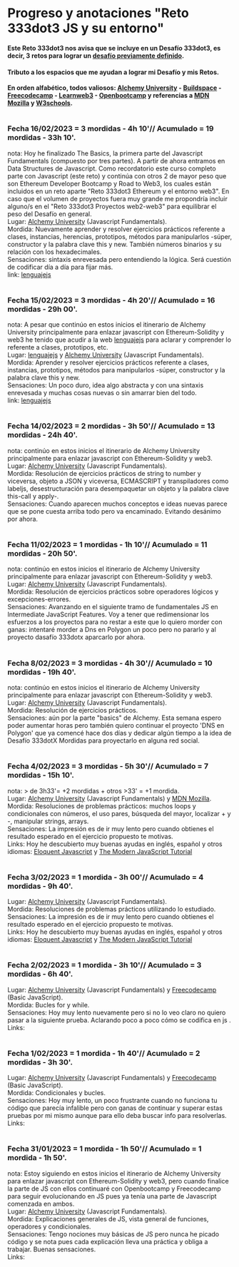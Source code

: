 # Progreso y anotaciones  **"Reto 333dot3 JS y su entorno"**  
**Este Reto 333dot3 nos avisa que se incluye en un Desafío 333dot3, es decir, 3 retos para lograr un [desafío previamente definido](https://github.com/Eccedev/Desafio-333dot3-JS-ETH-PROJ).**  
#### Tributo a los espacios que me ayudan a lograr mi Desafío y mis Retos.  
**En orden alfabético, todos valiosos: [Alchemy University](https://university.alchemy.com/home) - [Buildspace](https://buildspace.so/) - [Freecodecamp](https://www.freecodecamp.org/learn) - [Learnweb3](https://learnweb3.io/) - [Openbootcamp](https://open-bootcamp.com/) y referencias a [MDN Mozilla](https://developer.mozilla.org/es/docs/Learn/JavaScript) y [W3schools](https://www.w3schools.com/js/default.asp).**
# 
### Fecha 16/02/2023 = 3 mordidas - 4h 10'// Acumulado = 19 mordidas - 33h 10'.  
nota: Hoy he finalizado The Basics, la primera parte del Javascript Fundamentals (compuesto por tres partes). A partir de ahora entramos en Data Structures de Javascript. Como recordatorio este curso completo parte con Javascript (este reto) y continúa con otros 2 de mayor peso que son Ethereum Developer Bootcamp y Road to Web3, los cuales están incluidos en un reto aparte "Reto 333dot3 Ethereum y el entorno web3". En caso que el volumen de proyectos fuera muy grande me propondría incluir alguno/s en el "Reto 333dot3 Proyectos web2-web3" para equilibrar el peso del Desafío en general.  
Lugar: [Alchemy University](https://university.alchemy.com/home) (Javascript Fundamentals).  
Mordida: Nuevamente aprender y resolver ejercicios prácticos referente a clases, instancias, herencias, prototipos, métodos para manipularlos -súper, constructor y la palabra clave this y new. También números binarios y su relación con los hexadecimales.     
Sensaciones: sintaxis enrevesada pero entendiendo la lógica. Será cuestión de codificar día a día para fijar más.  
link: [lenguajejs](https://lenguajejs.com/javascript/oop/que-es/)
# 
### Fecha 15/02/2023 = 3 mordidas - 4h 20'// Acumulado = 16 mordidas - 29h 00'.  
nota: A pesar que continúo en estos inicios el itinerario de Alchemy University principalmente para enlazar javascript con Ethereum-Solidity y web3 he tenido que acudir a la web [lenguajejs](https://lenguajejs.com/javascript/oop/que-es/) para aclarar y comprender lo referente a clases, prototipos, etc.  
Lugar: [lenguajejs](https://lenguajejs.com/javascript/oop/que-es/) y [Alchemy University](https://university.alchemy.com/home) (Javascript Fundamentals).  
Mordida: Aprender y resolver ejercicios prácticos referente a clases, instancias, prototipos, métodos para manipularlos -súper, constructor y la palabra clave this y new.     
Sensaciones: Un poco duro, idea algo abstracta y con una sintaxis enrevesada y muchas cosas nuevas o sin amarrar bien del todo.  
link: [lenguajejs](https://lenguajejs.com/javascript/oop/que-es/)
# 
### Fecha 14/02/2023 = 2 mordidas - 3h 50'// Acumulado = 13 mordidas - 24h 40'.  
nota: continúo en estos inicios el itinerario de Alchemy University principalmente para enlazar javascript con Ethereum-Solidity y web3.  
Lugar: [Alchemy University](https://university.alchemy.com/home) (Javascript Fundamentals).  
Mordida: Resolución de ejercicios prácticos de string to number y viceversa, objeto  a JSON y viceversa, ECMASCRIPT y transpiladores como labeljs, desestructuración para desempaquetar un objeto y la palabra clave this-call y apply-.     
Sensaciones: Cuando aparecen muchos conceptos e ideas nuevas parece que se pone cuesta arriba todo pero va encaminado. Evitando desánimo por ahora.  
# 
### Fecha 11/02/2023 = 1 mordidas - 1h 10'// Acumulado = 11 mordidas - 20h 50'.  
nota: continúo en estos inicios el itinerario de Alchemy University principalmente para enlazar javascript con Ethereum-Solidity y web3.  
Lugar: [Alchemy University](https://university.alchemy.com/home) (Javascript Fundamentals).  
Mordida: Resolución de ejercicios prácticos sobre operadores lógicos y excepciones-errores.     
Sensaciones: Avanzando en el siguiente tramo de fundamentales JS en Intermediate JavaScript Features. Voy a tener que redimensionar los esfuerzos a los proyectos para no restar a este que lo quiero morder con ganas: intentaré morder a Dns en Polygon un poco pero no pararlo y al proyecto dasafío 333dotx aparcarlo por ahora.
# 
### Fecha 8/02/2023 = 3 mordidas - 4h 30'// Acumulado = 10 mordidas - 19h 40'.  
nota: continúo en estos inicios el itinerario de Alchemy University principalmente para enlazar javascript con Ethereum-Solidity y web3.  
Lugar: [Alchemy University](https://university.alchemy.com/home) (Javascript Fundamentals).    
Mordida: Resolución de ejercicios prácticos.    
Sensaciones: aún por la parte "basics" de Alchemy. Esta semana espero poder aumentar horas pero también quiero continuar el proyecto 'DNS en Polygon' que ya comencé hace dos días y dedicar algún tiempo a la idea de Desafío 333dotX Mordidas para proyectarlo en alguna red social.  
# 
### Fecha 4/02/2023 = 3 mordidas - 5h 30'// Acumulado = 7 mordidas - 15h 10'.  
nota: > de 3h33'= +2 mordidas + otros >33' = +1 mordida.  
Lugar: [Alchemy University](https://university.alchemy.com/home) (Javascript Fundamentals) y [MDN Mozilla](https://developer.mozilla.org/es/docs/Learn/JavaScript).    
Mordida: Resoluciones de problemas prácticos: muchos loops y condicionales con números, el uso pares, búsqueda del mayor, localizar + y -, manipular strings, arrays.  
Sensaciones: La impresión es de ir muy lento pero cuando obtienes el resultado esperado en el ejercicio propuesto te motivas.    
Links: Hoy he descubierto muy buenas ayudas en inglés, español y otros idiomas: [Eloquent Javascript](https://eloquentjavascript.net/) y [The Modern JavaScript Tutorial](https://javascript.info/)
#
### Fecha 3/02/2023 = 1 mordida - 3h 00'// Acumulado = 4 mordidas - 9h 40'.  
Lugar: [Alchemy University](https://university.alchemy.com/home) (Javascript Fundamentals).   
Mordida: Resoluciones de problemas prácticos utilizando lo estudiado.  
Sensaciones: La impresión es de ir muy lento pero cuando obtienes el resultado esperado en el ejercicio propuesto te motivas.    
Links: Hoy he descubierto muy buenas ayudas en inglés, español y otros idiomas: [Eloquent Javascript](https://eloquentjavascript.net/) y [The Modern JavaScript Tutorial](https://javascript.info/)

#
### Fecha 2/02/2023 = 1 mordida - 3h 10'// Acumulado = 3 mordidas - 6h 40'.  
Lugar: [Alchemy University](https://university.alchemy.com/home) (Javascript Fundamentals) y [Freecodecamp](https://www.freecodecamp.org/learn) (Basic JavaScript).   
Mordida: Bucles for y while.  
Sensaciones: Hoy muy lento nuevamente pero si no lo veo claro no quiero pasar a la siguiente prueba. Aclarando poco a poco cómo se codifica en js .   
Links:  
#
### Fecha 1/02/2023 = 1 mordida - 1h 40'// Acumulado = 2 mordidas - 3h 30'.  
Lugar: [Alchemy University](https://university.alchemy.com/home) (Javascript Fundamentals) y [Freecodecamp](https://www.freecodecamp.org/learn) (Basic JavaScript).   
Mordida: Condicionales y bucles.  
Sensaciones: Hoy muy lento, un poco frustrante cuando no funciona tu código que parecía infalible pero con ganas de continuar y superar estas pruebas por mi mismo aunque para ello deba buscar info para resolverlas.   
Links:
#
### Fecha 31/01/2023 = 1 mordida - 1h 50'// Acumulado = 1 mordida - 1h 50'.  
nota: Estoy siguiendo en estos inicios el itinerario de Alchemy University para enlazar javascript con Ethereum-Solidity y web3, pero cuando finalice la parte de JS con ellos continuaré con Openbootcamp y Freecodecamp para seguir evolucionando en JS pues ya tenía una parte de Javascript comenzada en ambos.   
Lugar: [Alchemy University](https://university.alchemy.com/home) (Javascript Fundamentals).  
Mordida: Explicaciones generales de JS, vista general de funciones, operadores y condicionales.  
Sensaciones: Tengo nociones muy básicas de JS pero nunca he picado código y se nota pues cada explicación lleva una práctica y obliga a trabajar. Buenas sensaciones.  
Links: 
